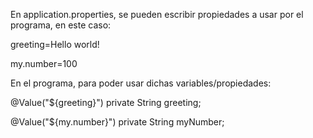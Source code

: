 En application.properties, se pueden escribir propiedades a usar por el programa, en este caso:

greeting=Hello world!

my.number=100

En el programa, para poder usar dichas variables/propiedades:

@Value("${greeting}")
	private String greeting;

@Value("${my.number}")
	private String myNumber;
